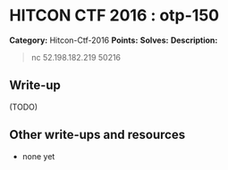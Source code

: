 # HITCON CTF 2016 : otp-150

**Category:** Hitcon-Ctf-2016
**Points:** 
**Solves:** 
**Description:**

> nc 52.198.182.219 50216


## Write-up

(TODO)

## Other write-ups and resources

* none yet
